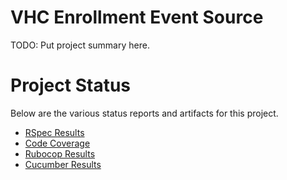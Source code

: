 # VHC Enrollment Event Source

TODO: Put project summary here.

# Project Status

Below are the various status reports and artifacts for this project.

* [RSpec Results](../test_reports/junit_formatter/rspec_results/index.html)
* [Code Coverage](../coverage/index.html)
* [Rubocop Results](../rubocop/index.html)
* [Cucumber Results](../test_reports/cucumber_formatter/cucumber_results/cucumber.html)
